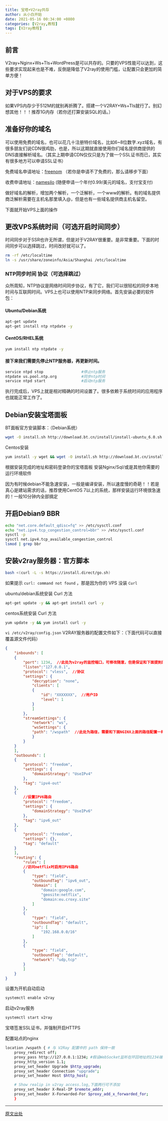 ```yaml
---
title: 宝塔+V2ray共存
author: 从小白开始
date: 2021-05-16 00:34:00 +0800
categories: [V2ray,教程]
tags: [V2ray教程]
---
```



## 前言

V2ray+Nginx+Ws+Tls+WordPress是可以共存的。只要的VPS性能可以达到，这些要求实现起来也是不难，反倒是降低了V2ray的使用门槛，让配置只会更加的简单方便！

## 对于VPS的要求

如果VPS内存少于512M的就别再折腾了。搭建一个V2RAY+Ws+Tls就行了。别幻想其他！！！推荐1G内存（若你还打算安装SQL的话。）

## 准备好你的域名
可以使用免费的域名，也可以花几十注册特价域名，比如6~8位数字.xyz域名，有很多朋友们说CDN很鸡肋，也是，所以这期就直接使用你们域名提供商提供的DNS直接解析域名。（其实上期申请CDN仅仅只是为了做一个SSL证书而已，其实有很多地方可以申请SSL证书）

免费域名申请地址：[freenom](https://freenom.com) （若你是申请不了免费的，那么请移步下面）

收费申请地址：[namesilo](https://www.namesilo.com) (随便申请一个年付0.99/美元的域名，支付宝支付)

做好域名的解析，增加两个解析，一个泛解析，一个www的解析。有的域名提供商泛解析需要在主机名那里填入@，但是也有一些域名提供商主机名留空。

下面就开始VPS上面的操作

## 更改VPS系统时间（可选开启时间同步）

时间同步对于SSR也许无所谓，但是对于V2RAY很重要。是非常重要。下面的时间同步可以选择跳过，时间改好就可以了。

```bash
rm -rf /etc/localtime
ln -s /usr/share/zoneinfo/Asia/Shanghai /etc/localtime
```

### NTP同步时间 协议（可选择跳过）

众所周知，NTP协议是网络时间同步协议，有了它，我们可以很轻松的同步本地时间与互联网时间。VPS上也可以使用NTP来同步网络。首先安装必要的软件包：

#### Ubuntu/Debian系统

```bash
apt-get update
apt-get install ntp ntpdate -y
```

#### CentOS/RHEL系统

```bash
yum install ntp ntpdate -y
```

#### 接下来我们需要先停止NTP服务器，再更新时间。

```bash
service ntpd stop                 #停止ntp服务
ntpdate us.pool.ntp.org           #同步ntp时间
service ntpd start                #启动ntp服务
```

执行完成后，VPS上就是相对精确的时间设置了。很多依赖于系统时间的应用程序也就能正常工作了。

## Debian安装宝塔面板

BT面板官方安装脚本：（Debian系统）

```bash
wget -O install.sh http://download.bt.cn/install/install-ubuntu_6.0.sh && bash install.sh
```

Centos安装

```bash
yum install -y wget && wget -O install.sh http://download.bt.cn/install/install_6.0.sh && sh install.sh
```

根据安装完成的地址和密码登录你的宝塔面板
安装Nginx/Sql/或是其他你需要的运行环境软件

因为有时候debian不能急速安装，一般是编译安装，所以速度慢的奇葩！！若是真心是建站需求的话，推荐使用CentOS 7以上的系统，那样安装运行环境很急速的！一般10分钟内全部搞定

## 开启Debian9 BBR

```bash
echo "net.core.default_qdisc=fq" >> /etc/sysctl.conf
echo "net.ipv4.tcp_congestion_control=bbr" >> /etc/sysctl.conf
sysctl -p
sysctl net.ipv4.tcp_available_congestion_control
lsmod | grep bbr
```

## 安装v2ray服务器：官方脚本

```bash
bash <(curl -L -s https://install.direct/go.sh)
```

如果提示 `curl: command not found` ，那是因为你的 VPS 没装 `Curl`

ubuntu/debian系统安装 Curl 方法

```bash
apt-get update -y && apt-get install curl -y 
```
centos系统安装 Curl 方法

```bash
yum update -y && yum install curl -y
```

`vi /etc/v2ray/config.json` V2RAY服务器的配置文件如下：（下面代码可以直接覆盖源文件代码）

```json
{
    "inbounds": [
    {
        "port": 1234,  //此处为v2ray的监控端口，可修改随意，但是保证和下面提到的端口号相同
        "listen":"127.0.0.1",
        "protocol": "vless",  //协议
        "settings": {
            "decryption": "none",
            "clients": [
            {
                "id": "XXXXXXX",  //用户ID
                "level": 1
            }
            ]
        },
        "streamSettings": {
            "network": "ws",
            "wsSettings": {
            "path": "/wspath"  //此处为路径，需要和下面NGINX上面的路径配置一样
            }
        }
    }
    ],
    "outbounds": [
    {
        "protocol": "freedom",
        "settings": {
            "domainStrategy": "UseIPv4"
        },
        "tag": "ipv4-out"
    },
    {
        //设置IPV6路由
        "protocol": "freedom",
        "settings": {
            "domainStrategy": "UseIPv6"
        },
        "tag": "ipv6_out"
    },
    {
        "protocol": "freedom",
        "settings": {},
        "tag": "default"
    }
    ],
    "routing": {
        "rules": [
        //访问netflix时启用IPV6路由
        {
            "type": "field",
            "outboundTag": "ipv6_out",
            "domain": [
                "domain:google.com",
                "geosite:netflix",
                "domain:eu.croxy.site"
            ]
        },
        {
            "type": "field",
            "outboundTag": "default",
            "ip": [
                "192.168.0.0/16"
            ]
        },
        {
            "type": "field",
            "outboundTag": "default",
            "network": "udp,tcp"
        }
        ]
    }
}
```

设置为开机自动启动

```bash
systemctl enable v2ray
```

启动v2ray服务

```bash
systemctl start v2ray
```

宝塔签发SSL证书，并强制开启HTTPS

配置站点的nginx

```bash
location /wspath { # 与 V2Ray 配置中的 path 保持一致
    proxy_redirect off;
    proxy_pass http://127.0.0.1:1234; #假设WebSocket监听在环回地址的1234端口上
    proxy_http_version 1.1;
    proxy_set_header Upgrade $http_upgrade;
    proxy_set_header Connection "upgrade";
    proxy_set_header Host $http_host;

    # Show realip in v2ray access.log,下面两行可不添加
    proxy_set_header X-Real-IP $remote_addr;
    proxy_set_header X-Forwarded-For $proxy_add_x_forwarded_for;
    }
```

****

[原文出处](https://v2rayssr.com/v2raybaota.html)